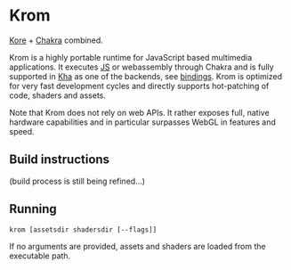 # Krom

[Kore](https://github.com/Kode/Kore) + [Chakra](https://github.com/Microsoft/ChakraCore) combined.

Krom is a highly portable runtime for JavaScript based multimedia applications. It executes [JS](https://github.com/luboslenco/krom_jstest) or webassembly through Chakra and is fully supported in [Kha](https://github.com/Kode/Kha) as one of the backends, see [bindings](https://github.com/Kode/Kha/blob/master/Backends/Krom/Krom.hx). Krom is optimized for very fast development cycles and directly supports hot-patching of code, shaders and assets.

Note that Krom does not rely on web APIs. It rather exposes full, native hardware capabilities and in particular surpasses WebGL in features and speed.

## Build instructions

(build process is still being refined...)

## Running

`krom [assetsdir shadersdir [--flags]]`

If no arguments are provided, assets and shaders are loaded from the executable path.
